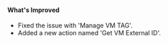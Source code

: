 #### What's Improved

- Fixed the issue with 'Manage VM TAG'.
- Added a new action named 'Get VM External ID'. 